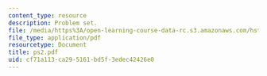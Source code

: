 ```yaml
---
content_type: resource
description: Problem set.
file: /media/https%3A/open-learning-course-data-rc.s3.amazonaws.com/hst-582j-biomedical-signal-and-image-processing-spring-2007/cf71a113ca295161bd5f3edec42426e0_ps2.pdf
file_type: application/pdf
resourcetype: Document
title: ps2.pdf
uid: cf71a113-ca29-5161-bd5f-3edec42426e0
---
```

